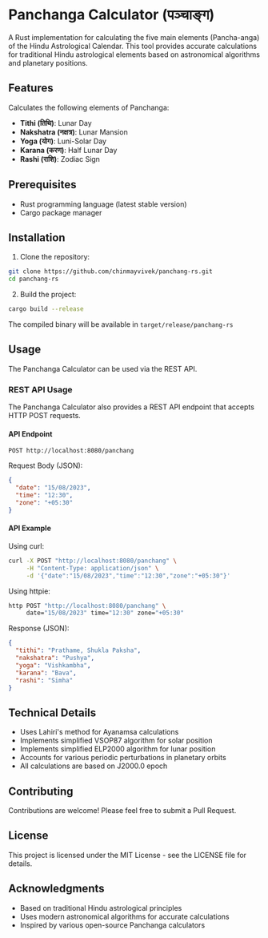 # Panchanga Calculator (पञ्चाङ्ग)

A Rust implementation for calculating the five main elements (Pancha-anga) of the Hindu Astrological Calendar. This tool provides accurate calculations for traditional Hindu astrological elements based on astronomical algorithms and planetary positions.

## Features

Calculates the following elements of Panchanga:
- **Tithi (तिथि)**: Lunar Day
- **Nakshatra (नक्षत्र)**: Lunar Mansion
- **Yoga (योग)**: Luni-Solar Day
- **Karana (करण)**: Half Lunar Day
- **Rashi (राशि)**: Zodiac Sign

## Prerequisites

- Rust programming language (latest stable version)
- Cargo package manager

## Installation

1. Clone the repository:
```bash
git clone https://github.com/chinmayvivek/panchang-rs.git
cd panchang-rs
```

2. Build the project:
```bash
cargo build --release
```

The compiled binary will be available in `target/release/panchang-rs`

## Usage

The Panchanga Calculator can be used via the REST API.

### REST API Usage

The Panchanga Calculator also provides a REST API endpoint that accepts HTTP POST requests.

#### API Endpoint

```
POST http://localhost:8080/panchang
```

Request Body (JSON):
```json
{
  "date": "15/08/2023",
  "time": "12:30",
  "zone": "+05:30"
}
```

#### API Example

Using curl:
```bash
curl -X POST "http://localhost:8080/panchang" \
     -H "Content-Type: application/json" \
     -d '{"date":"15/08/2023","time":"12:30","zone":"+05:30"}'
```

Using httpie:
```bash
http POST "http://localhost:8080/panchang" \
     date="15/08/2023" time="12:30" zone="+05:30"
```

Response (JSON):
```json
{
  "tithi": "Prathame, Shukla Paksha",
  "nakshatra": "Pushya",
  "yoga": "Vishkambha",
  "karana": "Bava",
  "rashi": "Simha"
}
```

## Technical Details

- Uses Lahiri's method for Ayanamsa calculations
- Implements simplified VSOP87 algorithm for solar position
- Implements simplified ELP2000 algorithm for lunar position
- Accounts for various periodic perturbations in planetary orbits
- All calculations are based on J2000.0 epoch

## Contributing

Contributions are welcome! Please feel free to submit a Pull Request.

## License

This project is licensed under the MIT License - see the LICENSE file for details.

## Acknowledgments

- Based on traditional Hindu astrological principles
- Uses modern astronomical algorithms for accurate calculations
- Inspired by various open-source Panchanga calculators